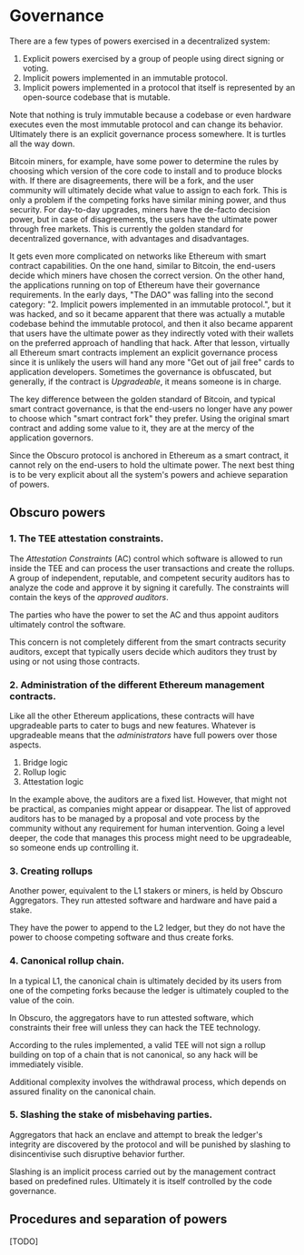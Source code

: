 # Governance

There are a few types of powers exercised in a decentralized system:
1. Explicit powers exercised by a group of people using direct signing or voting.
2. Implicit powers implemented in an immutable protocol.
3. Implicit powers implemented in a protocol that itself is represented by an open-source codebase that is mutable.

Note that nothing is truly immutable because a codebase or even hardware executes even the most immutable protocol and can change its behavior.
Ultimately there is an explicit governance process somewhere. It is turtles all the way down.

Bitcoin miners, for example, have some power to determine the rules by choosing which version of the core code to install and to produce blocks with. If there are disagreements, there will be a fork, and the user community will ultimately decide what value to assign to each fork. This is only a problem if the competing forks have similar mining power, and thus security. For day-to-day upgrades, miners have the de-facto decision power, but in case of disagreements, the users have the ultimate power through free markets.
This is currently the golden standard for decentralized governance, with advantages and disadvantages.

It gets even more complicated on networks like Ethereum with smart contract capabilities. On the one hand, similar to Bitcoin, the end-users decide which miners have chosen the correct version. On the other hand, the applications running on top of Ethereum have their governance requirements. In the early days, "The DAO" was falling into the second category: "2. Implicit powers implemented in an immutable protocol.", but it was hacked, and so it became apparent that there was actually a mutable codebase behind the immutable protocol, and then it also became apparent that users have the ultimate power as they indirectly voted with their wallets on the preferred approach of handling that hack.
After that lesson, virtually all Ethereum smart contracts implement an explicit governance process since it is unlikely the users will hand any more "Get out of jail free" cards to application developers. Sometimes the governance is obfuscated, but generally, if the contract is _Upgradeable_, it means someone is in charge.

The key difference between the golden standard of Bitcoin, and typical smart contract governance, is that the end-users no longer have any power to choose which "smart contract fork" they prefer. Using the original smart contract and adding some value to it, they are at the mercy of the application governors.

Since the Obscuro protocol is anchored in Ethereum as a smart contract, it cannot rely on the end-users to hold the ultimate power.
The next best thing is to be very explicit about all the system's powers and achieve separation of powers.

## Obscuro powers

###  1. The TEE attestation constraints.
The _Attestation Constraints_ (AC) control which software is allowed to run inside the TEE and can process the user transactions and create the rollups. A group of independent, reputable, and competent security auditors has to analyze the code and approve it by signing it carefully. The constraints will contain the keys of the _approved auditors_.

The parties who have the power to set the AC and thus appoint auditors ultimately control the software.

This concern is not completely different from the smart contracts security auditors, except that typically users decide which auditors they trust by using or not using those contracts.


###  2. Administration of the different Ethereum management contracts.
Like all the other Ethereum applications, these contracts will have upgradeable parts to cater to bugs and new features. Whatever is upgradeable means that the _administrators_ have full powers over those aspects.
1. Bridge logic
2. Rollup logic
3. Attestation logic

In the example above, the auditors are a fixed list. However, that might not be practical, as companies might appear or disappear. The list of approved auditors has to be managed by a proposal and vote process by the community without any requirement for human intervention. Going a level deeper, the code that manages this process might need to be upgradeable, so someone ends up controlling it.

###  3. Creating rollups
Another power, equivalent to the L1 stakers or miners, is held by Obscuro Aggregators. They run attested software and hardware and have paid a stake.

They have the power to append to the L2 ledger, but they do not have the power to choose competing software and thus create forks.

###  4. Canonical rollup chain.
In a typical L1, the canonical chain is ultimately decided by its users from one of the competing forks because the ledger is ultimately coupled to the value of the coin.

In Obscuro, the aggregators have to run attested software, which constraints their free will unless they can hack the TEE technology.

According to the rules implemented, a valid TEE will not sign a rollup building on top of a chain that is not canonical, so any hack will be immediately visible.

Additional complexity involves the withdrawal process, which depends on assured finality on the canonical chain.

###  5. Slashing the stake of misbehaving parties.
Aggregators that hack an enclave and attempt to break the ledger's integrity are discovered by the protocol and will be punished by slashing to disincentivise such disruptive behavior further.

Slashing is an implicit process carried out by the management contract based on predefined rules. Ultimately it is itself controlled by the code governance.

## Procedures and separation of powers

[TODO]
